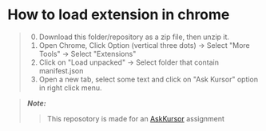 # How to load extension in chrome
> 0) Download this folder/repository as a zip file, then unzip it.
> 1) Open Chrome, Click Option (vertical three dots) -> Select "More Tools" -> Select "Extensions"
> 2) Click on "Load unpacked" -> Select folder that contain manifest.json
> 3) Open a new tab, select some text and click on "Ask Kursor" option in right click menu.

> **_Note:_**
>> This reposotory is made for an [AskKursor](https://www.kursor.in/) assignment
